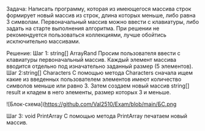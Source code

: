 Задача: Написать программу, которая из имеющегося массива строк формирует новый массив 
из строк, длина которых меньше, либо равна 3 символам. Первоначальный массив можно ввести с клавиатуры, 
либо задать на старте выполнения алгоритма. 
При решении не рекомендуется пользоваться коллекциями, лучше обойтись исключительно массивами.

Решение:
Шаг 1: string[] ArrayRand
Просим пользователя ввести с клавиатуры первоначальный массив. Каждый элемент массива вводится отдельно под 
изначательно заданный размер (5 элементов).
Шаг 2:string[] Characters
С помощью метода Characters сначала ищем какие из введенных пользователем элементов имеют количество символов
меньше или равно 3. Затем создаем новый массив string[] result и кладем в него элементы, размер которых 3 и меньше. 

![Блок-схема](https://github.com/Val2510/Exam/blob/main/БС.png


Шаг 3: void PrintArray
С помощью метода PrintArray печатаем новый массив.

